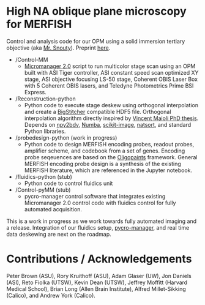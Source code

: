 # High NA oblique plane microscopy for MERFISH
Control and analysis code for our OPM using a solid immersion tertiary objective (aka [Mr. Snouty](https://andrewgyork.github.io/high_na_single_objective_lightsheet/)). Preprint [here](https://www.biorxiv.org/content/10.1101/2020.04.07.030569v2).

* /Control-MM
  * [Micromanager 2.0](https://micro-manager.org/wiki/Version_2.0) script to run multicolor stage scan using an OPM built with ASI Tiger controller, ASI constant speed scan optimized XY stage, ASI objective focusing LS-50 stage, Coherent OBIS Laser Box with 5 Coherent OBIS lasers, and Teledyne Photometrics Prime BSI Express.
* /Reconstruction-python
  * Python code to execute stage deskew using orthogonal interpolation and create a [BigStitcher](https://github.com/PreibischLab/BigStitcher/) compatible HDF5 file. Orthogonal interpolation algorithm directly inspired by [Vincent Maioli PhD thesis](https://doi.org/10.25560/68022). Depends on [npy2bdv](https://github.com/nvladimus/npy2bdv/), [Numba](http://numba.pydata.org/), [scikit-image](https://scikit-image.org/), [natsort](https://natsort.readthedocs.io/en/master/index.html), and standard Python libraries.
* /probedesign-python (work in progress)
  * Python code to design MERFISH encoding probes, readout probes, amplifier scheme, and codebook from a set of genes. Encoding probe seqeuences are based on the [Oligopaints](https://oligopaints.hms.harvard.edu/) framework. General MERFISH encoding probe design is a synthesis of the existing MERFISH literature, which are referenced in the Jupyter notebook.
* /fluidics-python (stub)
  * Python code to control fluidics unit
* /Control-pyMM (stub)
  * pycro-manager control software that integrates existing Micromanager 2.0 control code with fluidics control for fully automated acquisition.

This is a work in progress as we work towards fully automated imaging and a release. Integration of our fluidics setup, [pycro-manager](https://pycro-manager.readthedocs.io/en/latest/), and real time data deskewing are next on the roadmap.

# Contributions / Acknowledgements
Peter Brown (ASU), Rory Kruithoff (ASU), Adam Glaser (UW), Jon Daniels (ASI), Reto Fiolka (UTSW), Kevin Dean (UTSW), Jeffrey Moffitt (Harvard Medical School), Brian Long (Allen Brain Institute), Alfred Millet-Sikking (Calico), and Andrew York (Calico).
